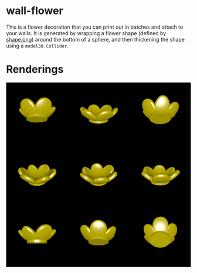 # wall-flower

This is a flower decoration that you can print out in batches and attach to your walls. It is generated by wrapping a flower shape (defined by [shape.png](shape.png)) around the bottom of a sphere, and then thickening the shape using a `model3d.Collider`.

# Renderings

![Renderings](rendering.png)
